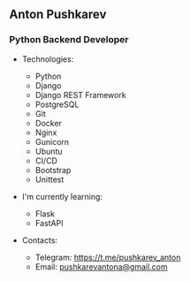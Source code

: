 ## Anton Pushkarev
### Python Backend Developer

- Technologies:
    - Python
    - Django
    - Django REST Framework
    - PostgreSQL
    - Git
    - Docker
    - Nginx
    - Gunicorn
    - Ubuntu
    - CI/CD
    - Bootstrap
    - Unittest

- I'm currently learning:
    - Flask
    - FastAPI

- Contacts: 
    - Telegram: https://t.me/pushkarev_anton
    - Email: pushkarevantona@gmail.com
